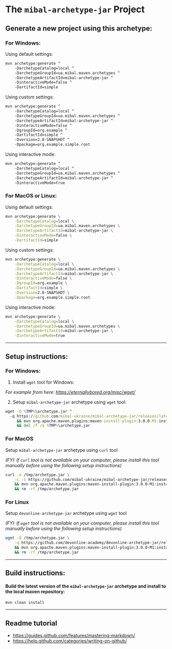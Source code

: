 # The `mibal-archetype-jar` Project

## Generate a new project using this archetype:

### For Windows:

Using default settings:

```bash
mvn archetype:generate ^
    -DarchetypeCatalog=local ^
    -DarchetypeGroupId=ua.mibal.maven.archetypes ^
    -DarchetypeArtifactId=mibal-archetype-jar ^
    -DinteractiveMode=false ^
    -DartifactId=simple
```

Using custom settings:

```bash
mvn archetype:generate ^
    -DarchetypeCatalog=local ^
    -DarchetypeGroupId=ua.mibal.maven.archetypes ^
    -DarchetypeArtifactId=mibal-archetype-jar ^
    -DinteractiveMode=false ^
    -DgroupId=org.example ^
    -DartifactId=simple ^
    -Dversion=2.0-SNAPSHOT ^
    -Dpackage=org.example.simple.root
```

Using interactive mode:

```bash
mvn archetype:generate ^
    -DarchetypeCatalog=local ^
    -DarchetypeGroupId=ua.mibal.maven.archetypes ^
    -DarchetypeArtifactId=mibal-archetype-jar ^
    -DinteractiveMode=true
```

### For MacOS or Linux:

Using default settings:

```bash
mvn archetype:generate \
    -DarchetypeCatalog=local \
    -DarchetypeGroupId=ua.mibal.maven.archetypes \
    -DarchetypeArtifactId=mibal-archetype-jar \
    -DinteractiveMode=false \
    -DartifactId=simple
```

Using custom settings:

```bash
mvn archetype:generate \
    -DarchetypeCatalog=local \
    -DarchetypeGroupId=ua.mibal.maven.archetypes \
    -DarchetypeArtifactId=mibal-archetype-jar \
    -DinteractiveMode=false \
    -DgroupId=org.example \
    -DartifactId=simple \
    -Dversion=2.0-SNAPSHOT \
    -Dpackage=org.example.simple.root
```

Using interactive mode:

```bash
mvn archetype:generate \
    -DarchetypeCatalog=local \
    -DarchetypeGroupId=ua.mibal.maven.archetypes \
    -DarchetypeArtifactId=mibal-archetype-jar \
    -DinteractiveMode=true
```

-----------------------------------------------------------------------------------
## Setup instructions:

### For Windows:

1. Install `wget` tool for Windows:

*For example from here: https://eternallybored.org/misc/wget/*

2. Setup `mibal-archetype-jar` archetype using `wget` tool:

```cmd
wget -O %TMP%\archetype.jar ^
  -q https://github.com/mibal-ukraine/mibal-archetype-jar/releases/latest/download/mibal-archetype-jar-1.0.jar ^
     && mvn org.apache.maven.plugins:maven-install-plugin:3.0.0-M1:install-file -Dfile=%TMP%\archetype.jar ^
     && del /f /q %TMP%\archetype.jar
```

### For MacOS

Setup `mibal-archetype-jar` archetype using `curl` tool

*(FYI: If `curl` tool is not available on your computer, please install this tool manually before using the following setup instructions)*

```bash
curl -o /tmp/archetype.jar \
    -L -s https://github.com/mibal-ukraine/mibal-archetype-jar/releases/latest/download/mibal-archetype-jar-1.0.jar \
    && mvn org.apache.maven.plugins:maven-install-plugin:3.0.0-M1:install-file -Dfile=/tmp/archetype.jar \
    && rm -rf /tmp/archetype.jar
```

### For Linux

Setup `devonline-archetype-jar` archetype using `wget` tool

*(FYI: If `wget` tool is not available on your computer, please install this tool manually before using the following setup instructions)*

```bash
wget -O /tmp/archetype.jar \
    -q https://github.com/devonline-academy/devonline-archetype-jar/releases/latest/download/devonline-archetype-jar-1.0.jar \
    && mvn org.apache.maven.plugins:maven-install-plugin:3.0.0-M1:install-file -Dfile=/tmp/archetype.jar \
    && rm -rf /tmp/archetype.jar
```
-----------------------------------------------------------------------------------

## Build instructions:

####  Build the latest version of the `mibal-archetype-jar` archetype and install to the local maven repository:

```bash
mvn clean install
```

-----------------------------------------------------------------------------------


## Readme tutorial

- https://guides.github.com/features/mastering-markdown/
- https://help.github.com/categories/writing-on-github/